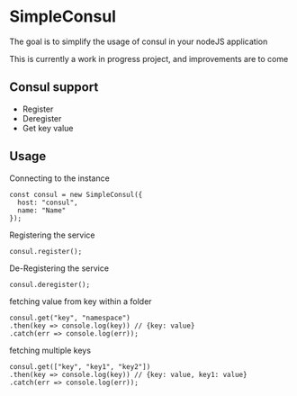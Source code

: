 # SimpleConsul
The goal is to simplify the usage of consul in your nodeJS application

This is currently a work in progress project, and improvements are to come

## Consul support
- Register
- Deregister
- Get key value


## Usage

Connecting to the instance
```
const consul = new SimpleConsul({
  host: "consul",
  name: "Name"
});
```

Registering the service
```
consul.register();
```

De-Registering the service
```
consul.deregister();
```

fetching value from key within a folder
```
consul.get("key", "namespace")
.then(key => console.log(key)) // {key: value}
.catch(err => console.log(err));
```

fetching multiple keys
```
consul.get(["key", "key1", "key2"])
.then(key => console.log(key)) // {key: value, key1: value}
.catch(err => console.log(err));
```